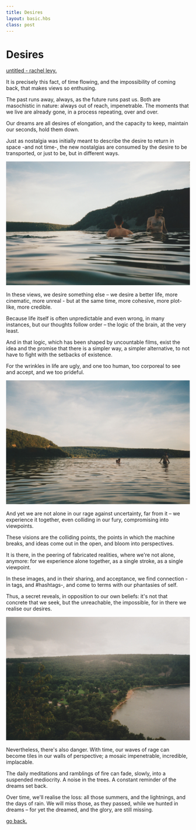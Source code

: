```yaml
---
title: Desires
layout: basic.hbs
class: post
---
```


# Desires

[untitled - rachel levy.](https://www.flickr.com/photos/127269674@N04)

It is precisely this fact, of time flowing, and the impossibility of coming back, that makes views so enthusing.

The past runs away, always, as the future runs past us. Both are masochistic in nature: always out of reach, impenetrable. The moments that we live are already gone, in a process repeating, over and over.

Our dreams are all desires of elongation, and the capacity to keep, maintain our seconds, hold them down.

Just as nostalgia was initially meant to describe the desire to return in space -and not time-, the new nostalgias are consumed by the desire to be transported, or just to be, but in different ways.

![untitled - rachel levy](../media/posts/desires1.jpg)

In these views, we desire something else – we desire a better life, more cinematic, more unreal - but at the same time, more cohesive, more plot-like, more credible.

Because life itself is often unpredictable and even wrong, in many instances, but our thoughts follow order – the logic of the brain, at the very least.

And in that logic, which has been shaped by uncountable films, exist the idea and the promise that there is a simpler way, a simpler alternative, to not have to fight with the setbacks of existence.

For the wrinkles in life are ugly, and one too human, too corporeal to see and accept, and we too prideful.

![untitled - rachel levy](../media/posts/desires2.jpg)

And yet we are not alone in our rage against uncertainty, far from it – we experience it together, even colliding in our fury, compromising into viewpoints.

These visions are the colliding points, the points in which the machine breaks, and ideas come out in the open, and bloom into perspectives.

It is there, in the peering of fabricated realities, where we're not alone, anymore: for we experience alone together, as a single stroke, as a single viewpoint.

In these images, and in their sharing, and acceptance, we find connection -in tags, and #hashtags-, and come to terms with our phantasies of self.

Thus, a secret reveals, in opposition to our own beliefs: it's not that concrete that we seek, but the unreachable, the impossible, for in there we realise our desires.

![untitled - rachel levy](../media/posts/desires3.jpg)

Nevertheless, there's also danger. With time, our waves of rage can become tiles in our walls of perspective; a mosaic impenetrable, incredible, implacable.

The daily meditations and ramblings of fire can fade, slowly, into a suspended mediocrity. A noise in the trees. A constant reminder of the dreams set back.

Over time, we'll realise the loss: all those summers, and the lightnings, and the days of rain. We will miss those, as they passed, while we hunted in dreams – for yet the dreamed, and the glory, are still missing.

[go back.](index.html)
